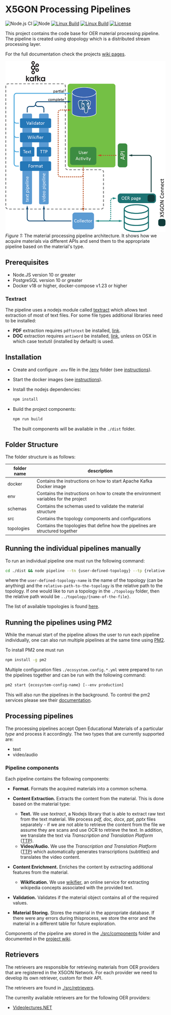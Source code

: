 # X5GON Processing Pipelines
![Node.js CI](https://github.com/X5GON/processing-pipeline-api/workflows/Node.js%20CI/badge.svg)
![Node](https://img.shields.io/badge/node-%3E%3D%2010.0.0-green.svg)
[![Linux Build](https://img.shields.io/travis/X5GON/processing-pipeline-api/master.svg?label=linux)](https://travis-ci.org/X5GON/processing-pipeline-api)
[![Linux Build](https://img.shields.io/travis/X5GON/processing-pipeline-api/master.svg?label=mac)](https://travis-ci.org/X5GON/processing-pipeline-api)
[![License](https://img.shields.io/badge/License-BSD%202--Clause-green.svg)](https://opensource.org/licenses/BSD-2-Clause)

This project contains the code base for OER material processing pipeline. The
pipeline is created using qtopology which is a distributed stream processing layer.

For the full documentation check the projects [wiki pages](https://github.com/X5GON/processing-pipeline-api/wiki).


![preprocessing pipeline](./readme/kafka-pipeline.png)
*Figure 1:* The material processing pipeline architecture. It shows how we acquire
materials via different APIs and send them to the appropriate pipeline based on the
material's type.


## Prerequisites

- Node.JS version 10 or greater
- PostgreSQL version 10 or greater
- Docker v18 or higher, docker-compose v1.23 or higher

### Textract

The pipeline uses a nodejs module called [textract](./pkgs/textract) which allows
text extraction of most of text files. For some file types additional libraries need to be installed:

- **PDF** extraction requires `pdftotext` be installed, [link](http://www.xpdfreader.com/download.html).
- **DOC** extraction requires `antiword` be installed, [link](http://www.winfield.demon.nl/), unless on OSX
    in which case textutil (installed by default) is used.

## Installation

- Create and configure `.env` file in the [/env](./env) folder (see [instructions](./env/)).
- Start the docker images (see [instructions](./docker/)).
- Install the nodejs dependencies: 

    ```bash
    npm install
    ```
    
- Build the project components: 

  ```bash
  npm run build
  ```
  
  The built components will be available in the `./dist` folder.

## Folder Structure

The folder structure is as follows:

| folder name | description |
| ----------- | ----------- |
| docker      | Contains the instructions on how to start Apache Kafka Docker image                          |
| env         | Contains the instructions on how to create the environment variables for the project         |
| schemas     | Contains the schemas used to validate the material structure                                 |
| src         | Contains the topology components and configurations                                          |
| topologies  | Contains the topologies that define how the pipelines are structured together                |


## Running the individual pipelines manually

To run an individual pipeline one must run the following command:

```bash
cd ./dist && node pipeline --tn {user-defined-topology} --tp {relative-path-to-the-topology}
```

where the `user-defined-topology-name` is the name of the topology (can be anything) and
the `relative-path-to-the-topology` is the relative path to the topology. If one would like 
to run a topology in the `./topology` folder, then the relative path would be 
`../topology/{name-of-the-file}`.

The list of available topologies is found [here](https://github.com/X5GON/processing-pipeline-api/wiki/Component:-Topologies).


## Running the pipelines using PM2

While the manual start of the pipeline allows the user to run each pipeline individually,
one can also run multiple pipelines at the same time using [PM2](https://pm2.keymetrics.io/).

To install PM2 one must run

```bash
npm install -g pm2
```

Multiple configuration files `./ecosystem.config.*.yml` were prepared to run the pipelines
together and can be run with the following command:

```bash
pm2 start {ecosystem-config-name} [--env production]
```

This will also run the pipelines in the background. To control the pm2 services please see
their [documentation](https://pm2.keymetrics.io/docs/usage/quick-start/).

## Processing pipelines

The processing pipelines accept Open Educational Materials of a particular *type*
and process it accordingly. The two types that are currently supported are:

- text
- video/audio


### Pipeline components

Each pipeline contains the following components:

- **Format.** Formats the acquired materials into a common schema.
- **Content Extraction.** Extracts the content from the material. This is done
    based on the material type:
    - **Text.** We use *textract*, a Nodejs library that is able to extract raw
        text from the text material. We process *pdf, doc, docx, ppt, pptx*
        files separately - if we are not able to retrieve the content from the file
        we assume they are scans and use OCR to retrieve the text. In addition, we
        translate the text via *Transcription and Translation Platform* ([TTP](https://ttp.mllp.upv.es/index.php?page=faq)).
    - **Video/Audio.** We use the *Transcription and Translation Platform* ([TTP](https://ttp.mllp.upv.es/index.php?page=faq))
        which automatically generates transcriptions (subtitles) and translates
        the video content.

- **Content Enrichment.** Enriches the content by extracting additional features
    from the material.
    - **Wikification.** We use [wikifier](http://wikifier.org/), an online service for extracting
        wikipedia concepts associated with the provided text.

- **Validation.** Validates if the material object contains all of the required values.

- **Material Storing.** Stores the material in the appropriate database. If there
    were any errors during thisprocess, we store the error and the material in a
    different table for future exploration.

Components of the pipeline are stored in the [./src/components](./src/components/) folder and
documented in the [project wiki](https://github.com/X5GON/processing-pipeline-api/wiki/Component:-Bolts).


## Retrievers

The retrievers are responsible for retrieving materials from OER providers that
are registered in the X5GON Network. For each provider we need to develop its
own retriever, custom for their API. 

The retrievers are found in [./src/retrievers](./src/retrievers).

The currenlty available retrievers are for the following OER providers:

- [Videolectures.NET](http://videolectures.net/)
